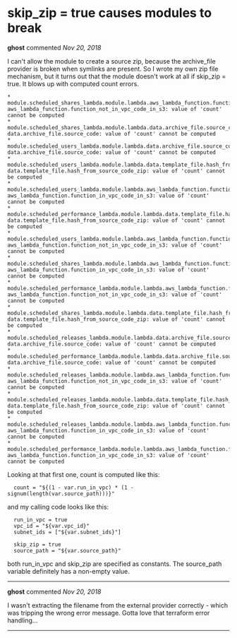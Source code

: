 # skip_zip = true causes modules to break

**ghost** commented *Nov 20, 2018*

I can't allow the module to create a source zip, because the archive_file provider is broken when symlinks are present.  So I wrote my own zip file mechanism, but it turns out that the module doesn't work at all if skip_zip = true.  It blows up with computed count errors.

```
* module.scheduled_shares_lambda.module.lambda.aws_lambda_function.function_not_in_vpc_code_in_s3: aws_lambda_function.function_not_in_vpc_code_in_s3: value of 'count' cannot be computed
* module.scheduled_shares_lambda.module.lambda.data.archive_file.source_code: data.archive_file.source_code: value of 'count' cannot be computed
* module.scheduled_users_lambda.module.lambda.data.archive_file.source_code: data.archive_file.source_code: value of 'count' cannot be computed
* module.scheduled_users_lambda.module.lambda.data.template_file.hash_from_source_code_zip: data.template_file.hash_from_source_code_zip: value of 'count' cannot be computed
* module.scheduled_users_lambda.module.lambda.aws_lambda_function.function_in_vpc_code_in_s3: aws_lambda_function.function_in_vpc_code_in_s3: value of 'count' cannot be computed
* module.scheduled_performance_lambda.module.lambda.data.template_file.hash_from_source_code_zip: data.template_file.hash_from_source_code_zip: value of 'count' cannot be computed
* module.scheduled_users_lambda.module.lambda.aws_lambda_function.function_not_in_vpc_code_in_s3: aws_lambda_function.function_not_in_vpc_code_in_s3: value of 'count' cannot be computed
* module.scheduled_shares_lambda.module.lambda.aws_lambda_function.function_in_vpc_code_in_s3: aws_lambda_function.function_in_vpc_code_in_s3: value of 'count' cannot be computed
* module.scheduled_performance_lambda.module.lambda.aws_lambda_function.function_not_in_vpc_code_in_s3: aws_lambda_function.function_not_in_vpc_code_in_s3: value of 'count' cannot be computed
* module.scheduled_shares_lambda.module.lambda.data.template_file.hash_from_source_code_zip: data.template_file.hash_from_source_code_zip: value of 'count' cannot be computed
* module.scheduled_releases_lambda.module.lambda.data.archive_file.source_code: data.archive_file.source_code: value of 'count' cannot be computed
* module.scheduled_performance_lambda.module.lambda.data.archive_file.source_code: data.archive_file.source_code: value of 'count' cannot be computed
* module.scheduled_releases_lambda.module.lambda.aws_lambda_function.function_not_in_vpc_code_in_s3: aws_lambda_function.function_not_in_vpc_code_in_s3: value of 'count' cannot be computed
* module.scheduled_releases_lambda.module.lambda.data.template_file.hash_from_source_code_zip: data.template_file.hash_from_source_code_zip: value of 'count' cannot be computed
* module.scheduled_releases_lambda.module.lambda.aws_lambda_function.function_in_vpc_code_in_s3: aws_lambda_function.function_in_vpc_code_in_s3: value of 'count' cannot be computed
* module.scheduled_performance_lambda.module.lambda.aws_lambda_function.function_in_vpc_code_in_s3: aws_lambda_function.function_in_vpc_code_in_s3: value of 'count' cannot be computed
```

Looking at that first one, count is computed like this:

```
  count = "${(1 - var.run_in_vpc) * (1 - signum(length(var.source_path)))}"
```

and my calling code looks like this:

```
  run_in_vpc = true
  vpc_id = "${var.vpc_id}"
  subnet_ids = ["${var.subnet_ids}"]

  skip_zip = true
  source_path = "${var.source_path}"
```

both run_in_vpc and skip_zip are specified as constants.  The source_path variable definitely has a non-empty value.
<br />
***


**ghost** commented *Nov 20, 2018*

I wasn't extracting the filename from the external provider correctly - which was tripping the wrong error message.  Gotta love that terraform error handling...
***

